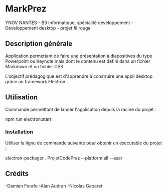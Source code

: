 # MarkPrez
YNOV NANTES - B3 Informatique, spécialité développement - Développement desktop - projet fil rouge

## Description générale
Application permettant de faire une présentation à diapositives du type Powerpoint ou Keynote mais dont le contenu est défini dans un fichier Markdown et un fichier CSS

L'objectif prédagogique est d'apprendre à construire une appli desktop grâce au framework Electron


## Utilisation

Commande permettant de lancer l'application depuis la racine du projet :

npm run electron:start

### Installation


Utiliser la ligne de commande suivante pour obtenir un executable du projet :

electron-packager . ProjetCodePrez --platform:all --asar




## Crédits

-Damien Forafo
-Alan Audran
-Nicolas Gabaret